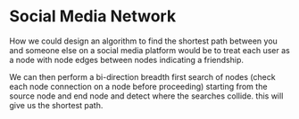# Social Media Network
How we could design an algorithm to find the shortest path between you and someone else on a social media platform
would be to treat each user as a node with node edges between nodes indicating a friendship.

We can then perform a bi-direction breadth first search of nodes (check each node connection on a node before proceeding) starting from the source node and end node
and detect where the searches collide. this will give us the shortest path.